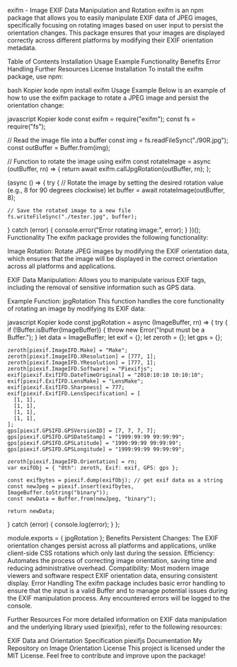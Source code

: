 exifm - Image EXIF Data Manipulation and Rotation
exifm is an npm package that allows you to easily manipulate EXIF data of JPEG images, specifically focusing on rotating images based on user input to persist the orientation changes. This package ensures that your images are displayed correctly across different platforms by modifying their EXIF orientation metadata.

Table of Contents
Installation
Usage
Example
Functionality
Benefits
Error Handling
Further Resources
License
Installation
To install the exifm package, use npm:

bash
Kopier kode
npm install exifm
Usage
Example
Below is an example of how to use the exifm package to rotate a JPEG image and persist the orientation change:

javascript
Kopier kode
const exifm = require("exifm");
const fs = require("fs");

// Read the image file into a buffer
const img = fs.readFileSync("./90R.jpg");
const outBuffer = Buffer.from(img);

// Function to rotate the image using exifm
const rotateImage = async (outBuffer, rn) => {
  return await exifm.callJpgRotation(outBuffer, rn);
};

(async () => {
  try {
    // Rotate the image by setting the desired rotation value (e.g., 8 for 90 degrees clockwise)
    let buffer = await rotateImage(outBuffer, 8);

    // Save the rotated image to a new file
    fs.writeFileSync("./tester.jpg", buffer);
  } catch (error) {
    console.error("Error rotating image:", error);
  }
})();
Functionality
The exifm package provides the following functionality:

Image Rotation: Rotate JPEG images by modifying the EXIF orientation data, which ensures that the image will be displayed in the correct orientation across all platforms and applications.

EXIF Data Manipulation: Allows you to manipulate various EXIF tags, including the removal of sensitive information such as GPS data.

Example Function: jpgRotation
This function handles the core functionality of rotating an image by modifying its EXIF data:

javascript
Kopier kode
const jpgRotation = async (ImageBuffer, rn) => {
  try {
    if (!Buffer.isBuffer(ImageBuffer)) {
      throw new Error("Input must be a Buffer.");
    }
    let data = ImageBuffer;
    let exif = {};
    let zeroth = {};
    let gps = {};

    zeroth[piexif.ImageIFD.Make] = "Make";
    zeroth[piexif.ImageIFD.XResolution] = [777, 1];
    zeroth[piexif.ImageIFD.YResolution] = [777, 1];
    zeroth[piexif.ImageIFD.Software] = "Piexifjs";
    exif[piexif.ExifIFD.DateTimeOriginal] = "2010:10:10 10:10:10";
    exif[piexif.ExifIFD.LensMake] = "LensMake";
    exif[piexif.ExifIFD.Sharpness] = 777;
    exif[piexif.ExifIFD.LensSpecification] = [
      [1, 1],
      [1, 1],
      [1, 1],
      [1, 1],
    ];
    gps[piexif.GPSIFD.GPSVersionID] = [7, 7, 7, 7];
    gps[piexif.GPSIFD.GPSDateStamp] = "1999:99:99 99:99:99";
    gps[piexif.GPSIFD.GPSLatitude] = "1999:99:99 99:99:99";
    gps[piexif.GPSIFD.GPSLongitude] = "1999:99:99 99:99:99";

    zeroth[piexif.ImageIFD.Orientation] = rn;
    var exifObj = { "0th": zeroth, Exif: exif, GPS: gps };

    const exifbytes = piexif.dump(exifObj); // get exif data as a string
    const newJpeg = piexif.insert(exifbytes, ImageBuffer.toString("binary"));
    const newData = Buffer.from(newJpeg, "binary");

    return newData;
  } catch (error) {
    console.log(error);
  }
};

module.exports = { jpgRotation };
Benefits
Persistent Changes: The EXIF orientation changes persist across all platforms and applications, unlike client-side CSS rotations which only last during the session.
Efficiency: Automates the process of correcting image orientation, saving time and reducing administrative overhead.
Compatibility: Most modern image viewers and software respect EXIF orientation data, ensuring consistent display.
Error Handling
The exifm package includes basic error handling to ensure that the input is a valid Buffer and to manage potential issues during the EXIF manipulation process. Any encountered errors will be logged to the console.

Further Resources
For more detailed information on EXIF data manipulation and the underlying library used (piexifjs), refer to the following resources:

EXIF Data and Orientation Specification
piexifjs Documentation
My Repository on Image Orientation
License
This project is licensed under the MIT License. Feel free to contribute and improve upon the package!
